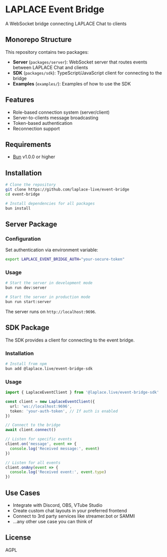 # LAPLACE Event Bridge

A WebSocket bridge connecting LAPLACE Chat to clients

## Monorepo Structure

This repository contains two packages:

- **Server** (`packages/server`): WebSocket server that routes events between LAPLACE Chat and clients
- **SDK** (`packages/sdk`): TypeScript/JavaScript client for connecting to the bridge
- **Examples** (`examples/`): Examples of how to use the SDK

## Features

- Role-based connection system (server/client)
- Server-to-clients message broadcasting
- Token-based authentication
- Reconnection support

## Requirements

- [Bun](https://bun.sh/) v1.0.0 or higher

## Installation

```bash
# Clone the repository
git clone https://github.com/laplace-live/event-bridge
cd event-bridge

# Install dependencies for all packages
bun install
```

## Server Package

### Configuration

Set authentication via environment variable:

```bash
export LAPLACE_EVENT_BRIDGE_AUTH="your-secure-token"
```

### Usage

```bash
# Start the server in development mode
bun run dev:server

# Start the server in production mode
bun run start:server
```

The server runs on `http://localhost:9696`.

## SDK Package

The SDK provides a client for connecting to the event bridge.

### Installation

```bash
# Install from npm
bun add @laplace.live/event-bridge-sdk
```

### Usage

```typescript
import { LaplaceEventClient } from '@laplace.live/event-bridge-sdk'

const client = new LaplaceEventClient({
  url: 'ws://localhost:9696',
  token: 'your-auth-token', // If auth is enabled
})

// Connect to the bridge
await client.connect()

// Listen for specific events
client.on('message', event => {
  console.log('Received message:', event)
})

// Listen for all events
client.onAny(event => {
  console.log('Received event:', event.type)
})
```

## Use Cases

- Integrate with Discord, OBS, VTube Studio
- Create custom chat layouts in your preferred frontend
- Connect to 3rd party services like streamer.bot or SAMMI
- ...any other use case you can think of

## License

AGPL
